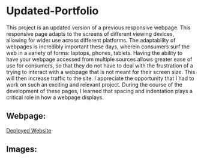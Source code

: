 # Updated-Portfolio

This project is an updated version of a previous responsive webpage. This responsive page adapts to the screens of different viewing devices, allowing for wider use across different platforms. The adaptability of webpages is incredibly important these days, wherein consumers surf the web in a variety of forms: laptops, phones, tablets. Having the ability to have your webpage accessed from multiple sources allows greater ease of use for consumers, so that they do not have to deal with the frustration of a trying to interact with a webpage that is not meant for their screen size. This will then increase traffic to the site. I appreciate the opportunity that I had to work on such an exciting and relevant project. During the course of the development of these pages, I learned that spacing and indentation plays a critical role in how a webpage displays. 

## Webpage:
[Deployed Website](https://averyjbrown2.github.io/Updated-Portfolio/)


## Images:
